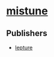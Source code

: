 # [mistune](https://pypi.org/project/mistune)



## Publishers
- [lepture](https://pypi.org/user/lepture)

